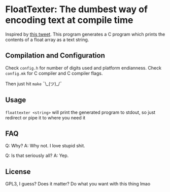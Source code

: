 # FloatTexter: The dumbest way of encoding text at compile time

Inspired by [this tweet](https://twitter.com/LunarLambda/status/1096227870345703425).
This program generates a C program which prints the contents of a float array as a text string.

## Compilation and Configuration

Check `config.h`  for number of digits used and platform endianness.
Check `config.mk` for C compiler and C compiler flags.

Then just hit `make` ¯\\\_(ツ)\_/¯

## Usage

`floattexter <string>` will print the generated program to stdout, so just redirect or pipe it to where you need it

## FAQ

Q: Why?
A: Why not. I love stupid shit.

Q: Is that seriously all?
A: Yep.

## License

GPL3, I guess? Does it matter? Do what you want with this thing lmao
